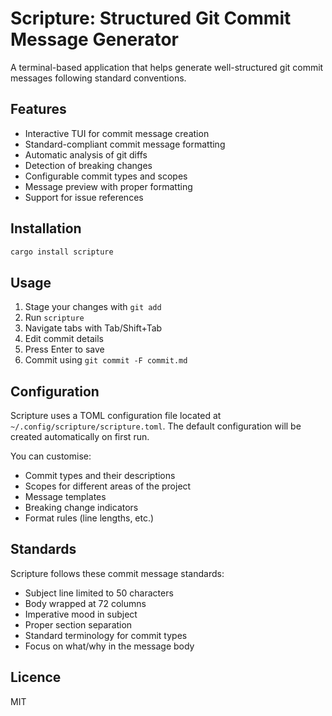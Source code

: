 # Scripture: Structured Git Commit Message Generator

A terminal-based application that helps generate well-structured git commit messages following standard conventions.

## Features

- Interactive TUI for commit message creation
- Standard-compliant commit message formatting
- Automatic analysis of git diffs
- Detection of breaking changes
- Configurable commit types and scopes
- Message preview with proper formatting
- Support for issue references

## Installation

```bash
cargo install scripture
```

## Usage

1. Stage your changes with `git add`
2. Run `scripture`
3. Navigate tabs with Tab/Shift+Tab
4. Edit commit details
5. Press Enter to save
6. Commit using `git commit -F commit.md`

## Configuration

Scripture uses a TOML configuration file located at `~/.config/scripture/scripture.toml`. The default configuration will be created automatically on first run.

You can customise:
- Commit types and their descriptions
- Scopes for different areas of the project
- Message templates
- Breaking change indicators
- Format rules (line lengths, etc.)

## Standards

Scripture follows these commit message standards:
- Subject line limited to 50 characters
- Body wrapped at 72 columns
- Imperative mood in subject
- Proper section separation
- Standard terminology for commit types
- Focus on what/why in the message body

## Licence

MIT
